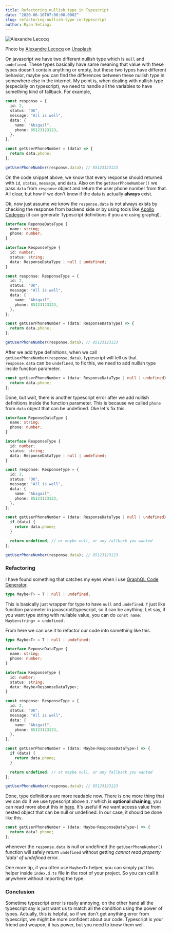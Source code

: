 ```yaml
---
title: Refactoring nullish type in Typescript
date: "2020-06-10T07:06:00.000Z"
slug: refactoring-nullish-type-in-typescript
author: Ryan Setiagi
---
```


![Alexandre Lecocq](https://images.unsplash.com/photo-1571376254030-943e689e6d88?ixid=MnwxMjA3fDB8MHxwaG90by1wYWdlfHx8fGVufDB8fHx8&ixlib=rb-1.2.1&auto=format&fit=crop&w=1266&q=80)

<figcaption>Photo by <a href="https://unsplash.com/@alexfromindia?utm_source=unsplash&utm_medium=referral&utm_content=creditCopyText">Alexandre Lecocq</a> on <a href="https://unsplash.com/s/photos/safe?utm_source=unsplash&utm_medium=referral&utm_content=creditCopyText">Unsplash</a></figcaption>

On javascript we have two different nullish type which is `null` and `undefined`. These types basically have same meaning that value with these types doesn't contain anything or empty, but these two types have different behavior, maybe you can find the differences between these nullish type in somewhere else in the internet. My point is, when dealing with nullish type (especially on typescript), we need to handle all the variables to have something kind of fallback. For example,

```typescript
const response = {
  id: 2,
  status: "OK",
  message: "All is well",
  data: {
    name: "Abigail",
    phone: 85123123123,
  },
};

const getUserPhoneNumber = (data) => {
  return data.phone;
};

getUserPhoneNumber(response.data); // 85123123123
```

On the code snippet above, we know that every response should returned with `id`, `status`, `message`, and `data`. Also on the `getUserPhoneNumber()` we pass `data` from `response` object and return the user phone number from that. All clear, but how if we don't know if the data is actually **always** exist.

Ok, now just assume we know the `response.data` is not always exists by checking the response from backend side or by using tools like [Apollo Codegen](https://github.com/apollographql/apollo-tooling#apollo-clientcodegen-output) (it can generate Typescript definitions if you are using graphql).

```typescript
interface ReponseDataType {
  name: string;
  phone: number;
}

interface ResponseType {
  id: number;
  status: string;
  data: ResponseDataType | null | undefined;
}

const response: ResponseType = {
  id: 2,
  status: "OK",
  message: "All is well",
  data: {
    name: "Abigail",
    phone: 85123123123,
  },
};

const getUserPhoneNumber = (data: ResponseDataType) => {
  return data.phone;
};

getUserPhoneNumber(response.data); // 85123123123
```

After we add type definitions, when we call `getUserPhoneNumber(response.data)`, typescript will tell us that `response.data` can be `undefined`, to fix this, we need to add nullish type inside function parameter.

```typescript
const getUserPhoneNumber = (data: ResponseDataType | null | undefined) => {
  return data.phone;
};
```

Done, but wait, there is another typescript error after we add nullish definitions inside the function parameter. This is because we called `phone` from `data` object that can be undefined. Oke let's fix this.

```typescript
interface ReponseDataType {
  name: string;
  phone: number;
}

interface ResponseType {
  id: number;
  status: string;
  data: ResponseDataType | null | undefined;
}

const response: ResponseType = {
  id: 2,
  status: "OK",
  message: "All is well",
  data: {
    name: "Abigail",
    phone: 85123123123,
  },
};

const getUserPhoneNumber = (data: ResponseDataType | null | undefined) => {
  if (data) {
    return data.phone;
  }

  return undefined; // or maybe null, or any fallback you wanted
};

getUserPhoneNumber(response.data); // 85123123123
```

### Refactoring

I have found something that catches my eyes when i use [GraphQL Code Generator](https://graphql-code-generator.com/).

```typescript
type Maybe<T> = T | null | undefined;
```

This is basically just wrapper for type to have `null` and `undefined`. `T` just like function parameter in javascript/typescript, so it can be anything. Let say, if you want type string with nullable value, you can do `const name: Maybe<string> = undefined` .

From here we can use it to refactor our code into something like this.

```typescript
type Maybe<T> = T | null | undefined;

interface ReponseDataType {
  name: string;
  phone: number;
}

interface ResponseType {
  id: number;
  status: string;
  data: Maybe<ResponseDataType>;
}

const response: ResponseType = {
  id: 2,
  status: "OK",
  message: "All is well",
  data: {
    name: "Abigail",
    phone: 85123123123,
  },
};

const getUserPhoneNumber = (data: Maybe<ResponseDataType>) => {
  if (data) {
    return data.phone;
  }

  return undefined; // or maybe null, or any fallback you wanted
};

getUserPhoneNumber(response.data); // 85123123123
```

Done, type definitions are more readable now. There is one more thing that we can do if we use typescript above `3.7` which is **optional chaining**, you can read more about this in [here](https://www.typescriptlang.org/docs/handbook/release-notes/typescript-3-7.html). It's useful if we want access value from nested object that can be null or undefined. In our case, it should be done like this.

```typescript
const getUserPhoneNumber = (data: Maybe<ResponseDataType>) => {
  return data?.phone;
};
```

whenever the `response.data` is null or undefined the `getUserPhoneNumber()` function will safely return `undefined` without getting _cannot read property 'data' of undefined_ error.

One more tip, if you often use `Maybe<T>` helper, you can simply put this helper inside `index.d.ts` file in the root of your project. So you can call it anywhere without importing the type.

### Conclusion

Sometime typescript error is really annoying, on the other hand all the typescript say is just want us to match all the condition using the power of types. Actually, this is helpful, so if we don't get anything error from typescript, we might be more confident about our code. Typescript is your friend and weapon, it has power, but you need to know them well.
